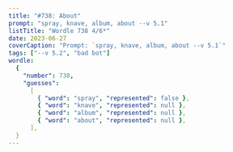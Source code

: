 ```yaml
---
title: "#738: About"
prompt: "spray, knave, album, about --v 5.1"
listTitle: "Wordle 738 4/6*"
date: 2023-06-27
coverCaption: "Prompt: `spray, knave, album, about --v 5.1`"
tags: ["--v 5.2", "bad bot"]
wordle:
  {
    "number": 738,
    "guesses":
      [
        { "word": "spray", "represented": false },
        { "word": "knave", "represented": null },
        { "word": "album", "represented": null },
        { "word": "about", "represented": null },
      ],
  }
---
```

